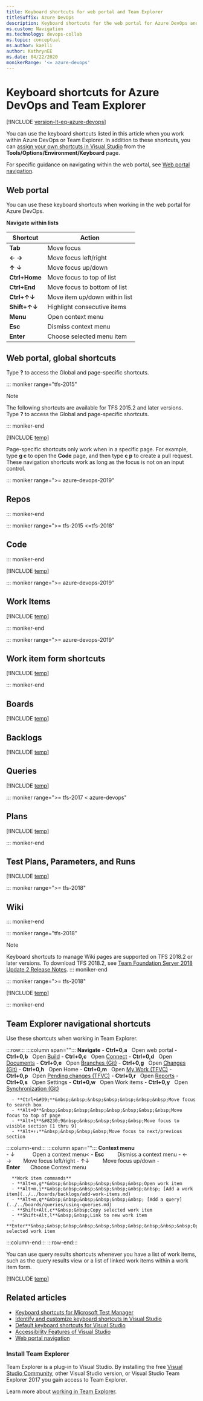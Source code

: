 ```yaml
---
title: Keyboard shortcuts for web portal and Team Explorer
titleSuffix: Azure DevOps
description: Keyboard shortcuts for the web portal for Azure DevOps and Team Explorer
ms.custom: Navigation
ms.technology: devops-collab
ms.topic: conceptual 
ms.author: kaelli
author: KathrynEE
ms.date: 04/22/2020 
monikerRange: '<= azure-devops'
---
```



# Keyboard shortcuts for Azure DevOps and Team Explorer

[!INCLUDE [version-lt-eq-azure-devops](../../includes/version-lt-eq-azure-devops.md)]    

You can use the keyboard shortcuts listed in this article when you work within Azure DevOps or Team Explorer. In addition to these shortcuts, you can [assign your own shortcuts in Visual Studio](/visualstudio/ide/identifying-and-customizing-keyboard-shortcuts-in-visual-studio) from the **Tools/Options/Environment/Keyboard** page.

For specific guidance on navigating within the web portal, see [Web portal navigation](index.md).

## Web portal

You can use these keyboard shortcuts when working in the web portal for Azure DevOps.  

**Navigate within lists**

|Shortcut|Action|
|--------|------|
|**Tab**|Move focus|
|**← →**|Move focus left/right|
|**↑ ↓**|Move focus up/down|
|**Ctrl+Home**|Move focus to top of list|
|**Ctrl+End**|Move focus to bottom of list|
|**Ctrl+↑↓**|Move item up/down within list|
|**Shift+↑↓**|Highlight consecutive items|
|**Menu**|Open context menu|
|**Esc**|Dismiss context menu|
|**Enter**|Choose selected menu item|

## Web portal, global shortcuts

Type **?** to access the Global and page-specific shortcuts.   


::: moniker range="tfs-2015"
> [!NOTE]  
> The following shortcuts are available for TFS 2015.2 and later versions. Type **?** to access the Global and page-specific shortcuts.   

::: moniker-end

[!INCLUDE [temp](../../includes/keyboard-shortcuts/global-shortcuts.md)]


Page-specific shortcuts only work when in a specific page. For example, type **g c** to open the **Code** page, and then type **c p** to create a pull request. These navigation shortcuts work as long as the focus is not on an input control.

::: moniker range=">= azure-devops-2019"

## Repos  

::: moniker-end

::: moniker range=">= tfs-2015 <=tfs-2018"

## Code  

::: moniker-end

[!INCLUDE [temp](../../includes/keyboard-shortcuts/code-shortcuts.md)]

::: moniker range=">= azure-devops-2019"

## Work Items 


[!INCLUDE [temp](../../includes/keyboard-shortcuts/work-items-page-shortcuts.md)]

::: moniker-end

::: moniker range=">= azure-devops-2019"

## Work item form shortcuts


[!INCLUDE [temp](../../includes/keyboard-shortcuts/wi-form-shortcuts.md)]

::: moniker-end

## Boards 

[!INCLUDE [temp](../../includes/keyboard-shortcuts/work-board-shortcuts.md)]

## Backlogs 

[!INCLUDE [temp](../../includes/keyboard-shortcuts/work-backlog-shortcuts.md)]

## Queries 

[!INCLUDE [temp](../../includes/keyboard-shortcuts/queries-shortcuts.md)]

::: moniker range=">= tfs-2017 < azure-devops"

## Plans

[!INCLUDE [temp](../../includes/keyboard-shortcuts/delivery-plan-shortcuts.md)] 

::: moniker-end 

## Test Plans, Parameters, and Runs  

[!INCLUDE [temp](../../includes/keyboard-shortcuts/test-shortcuts.md)]

::: moniker range=">= tfs-2018"  

## Wiki  

::: moniker-end  

::: moniker range="tfs-2018"
> [!NOTE]  
> Keyboard shortcuts to manage Wiki pages are supported on TFS 2018.2 or later versions. To download TFS 2018.2, see [Team Foundation Server 2018 Update 2 Release Notes](/visualstudio/releasenotes/tfs2018-update2). 
::: moniker-end

::: moniker range=">= tfs-2018"  

[!INCLUDE [temp](../../includes/keyboard-shortcuts/wiki-shortcuts.md)]

::: moniker-end

## Team Explorer navigational shortcuts

Use these shortcuts when working in Team Explorer. 

:::row:::
   :::column span="":::
      **Navigate**
      - **Ctrl+0,a**&nbsp;&nbsp;&nbsp;Open web portal
      - **Ctrl+0,b**&nbsp;&nbsp;&nbsp;Open <a href="/azure/devops/pipelines/get-started/what-is-azure-pipelines" data-raw-source="[Build](../../pipelines/get-started/what-is-azure-pipelines.md)">Build</a>
      - **Ctrl+0,c**&nbsp;&nbsp;&nbsp;Open <a href="../../organizations/projects/connect-to-projects.md" data-raw-source="[Connect](../../organizations/projects/connect-to-projects.md)">Connect</a>
      - **Ctrl+0,d**&nbsp;&nbsp;&nbsp;Open <a href="/previous-versions/azure/devops/report/sharepoint-dashboards/share-information-using-the-project-portal" data-raw-source="[Documents](/previous-versions/azure/devops/report/sharepoint-dashboards/share-information-using-the-project-portal)">Documents</a>
      - **Ctrl+0,e**&nbsp;&nbsp;&nbsp;Open <a href="../../repos/git/gitquickstart.md" data-raw-source="[Branches (Git)](../../repos/git/gitquickstart.md)">Branches (Git)</a>
      - **Ctrl+0,g**&nbsp;&nbsp;&nbsp;Open <a href="../../repos/git/gitquickstart.md" data-raw-source="[Changes (Git)](../../repos/git/gitquickstart.md)">Changes (Git)</a>
      - **Ctrl+0,h**&nbsp;&nbsp;&nbsp;Open Home
      - **Ctrl+0,m**&nbsp;&nbsp;&nbsp;Open [My Work (TFVC)](../../repos/tfvc/share-your-code-in-tfvc-vs.md)
      - **Ctrl+0,p**&nbsp;&nbsp;&nbsp;Open [Pending changes (TFVC)](../../repos/tfvc/suspend-your-work-manage-your-shelvesets.md)
      - **Ctrl+0,r**&nbsp;&nbsp;&nbsp;Open [Reports](/previous-versions/azure/devops/report/sql-reports/reporting-services-reports)
      - **Ctrl+0,s**&nbsp;&nbsp;&nbsp;Open Settings
      - **Ctrl+0,w**&nbsp;&nbsp;&nbsp;Open Work items
      - **Ctrl+0,y**&nbsp;&nbsp;&nbsp;Open [Synchronization (Git)](../../repos/git/gitquickstart.md)
        
      - **Ctrl+&#39;**&nbsp;&nbsp;&nbsp;&nbsp;&nbsp;&nbsp;&nbsp;Move focus to search box
      - **Alt+0**&nbsp;&nbsp;&nbsp;&nbsp;&nbsp;&nbsp;&nbsp;&nbsp;Move focus to top of page
      - **Alt+1**&#8230;9&nbsp;&nbsp;&nbsp;&nbsp;&nbsp;Move focus to visible section [1 thru 9]
      - **Alt+↑↓**&nbsp;&nbsp;&nbsp;&nbsp;Move focus to next/previous section 
   :::column-end:::
   :::column span="":::
      **Context menu**   
      - ↓&nbsp;&nbsp;&nbsp;&nbsp;&nbsp;&nbsp;&nbsp;&nbsp;&nbsp;&nbsp;&nbsp;&nbsp;Open a context menu<
      - **Esc**&nbsp;&nbsp;&nbsp;&nbsp;&nbsp;&nbsp;&nbsp;&nbsp;&nbsp;Dismiss a context menu
      - ← →&nbsp;&nbsp;&nbsp;&nbsp;&nbsp;&nbsp;&nbsp;&nbsp;Move focus left/right
      - ↑↓&nbsp;&nbsp;&nbsp;&nbsp;&nbsp;&nbsp;&nbsp;&nbsp;&nbsp;Move focus up/down
      - **Enter**&nbsp;&nbsp;&nbsp;&nbsp;&nbsp;&nbsp;&nbsp;Choose Context menu

      **Work item commands**
      - **Alt+m,g**&nbsp;&nbsp;&nbsp;&nbsp;&nbsp;&nbsp;Open work item
      - **Alt+m,i**&nbsp;&nbsp;&nbsp;&nbsp;&nbsp;&nbsp;&nbsp; [Add a work item](../../boards/backlogs/add-work-items.md) 
      - **Alt+m,q**&nbsp;&nbsp;&nbsp;&nbsp;&nbsp;&nbsp; [Add a query](../../boards/queries/using-queries.md) 
      - **Shift+Alt,c**&nbsp;&nbsp;Copy selected work item
      - **Shift+Alt,l**&nbsp;&nbsp;Link to new work item
      - **Enter**&nbsp;&nbsp;&nbsp;&nbsp;&nbsp;&nbsp;&nbsp;&nbsp;&nbsp;&nbsp;Open selected work item 
   :::column-end:::
:::row-end:::
  

You can use query results shortcuts whenever you have a list of work items, such as the query results view or a list of linked work items within a work item form.

[!INCLUDE [temp](../../includes/keyboard-shortcuts/queries-te-shortcuts.md)] 



## Related articles 

- [Keyboard shortcuts for Microsoft Test Manager](/previous-versions/visualstudio/visual-studio-2013/ff458183(v=vs.120))  
- [Identify and customize keyboard shortcuts in Visual Studio](/visualstudio/ide/identifying-and-customizing-keyboard-shortcuts-in-visual-studio)  
- [Default keyboard shortcuts for Visual Studio](/visualstudio/ide/default-keyboard-shortcuts-in-visual-studio)  
- [Accessibility Features of Visual Studio](/visualstudio/ide/reference/accessibility-features-of-visual-studio)   
- [Web portal navigation](..//navigation/index.md) 

### Install Team Explorer  

Team Explorer is a plug-in to Visual Studio. By installing the free [Visual Studio Community](https://visualstudio.microsoft.com/products/free-developer-offers-vs.aspx), other Visual Studio version, or Visual Studio Team Explorer 2017 you gain access to Team Explorer.  

Learn more about [working in Team Explorer](../../user-guide/work-team-explorer.md).